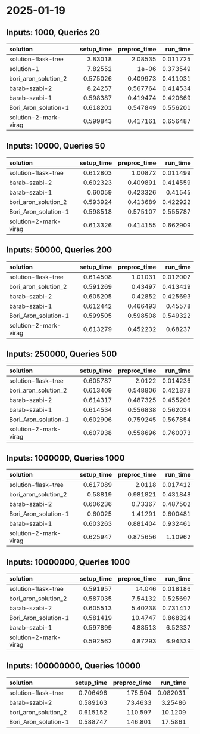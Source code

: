 # 2025-01-19

## Inputs: 1000, Queries 20

| solution              |   setup_time |   preproc_time |   run_time |
|:----------------------|-------------:|---------------:|-----------:|
| solution-flask-tree   |     3.83018  |       2.08535  |   0.011725 |
| solution-1            |     7.82552  |       1e-06    |   0.373549 |
| bori_aron_solution_2  |     0.575026 |       0.409973 |   0.411031 |
| barab-szabi-2         |     8.24257  |       0.567764 |   0.414534 |
| barab-szabi-1         |     0.598387 |       0.419474 |   0.420669 |
| Bori_Aron_solution-1  |     0.618201 |       0.547849 |   0.556201 |
| solution-2-mark-virag |     0.599843 |       0.417161 |   0.656487 |

## Inputs: 10000, Queries 50

| solution              |   setup_time |   preproc_time |   run_time |
|:----------------------|-------------:|---------------:|-----------:|
| solution-flask-tree   |     0.612803 |       1.00872  |   0.011499 |
| barab-szabi-2         |     0.602323 |       0.409891 |   0.414559 |
| barab-szabi-1         |     0.60059  |       0.423326 |   0.41545  |
| bori_aron_solution_2  |     0.593924 |       0.413689 |   0.422922 |
| Bori_Aron_solution-1  |     0.598518 |       0.575107 |   0.555787 |
| solution-2-mark-virag |     0.613326 |       0.414155 |   0.662909 |

## Inputs: 50000, Queries 200

| solution              |   setup_time |   preproc_time |   run_time |
|:----------------------|-------------:|---------------:|-----------:|
| solution-flask-tree   |     0.614508 |       1.01031  |   0.012002 |
| bori_aron_solution_2  |     0.591269 |       0.43497  |   0.413419 |
| barab-szabi-2         |     0.605205 |       0.42852  |   0.425693 |
| barab-szabi-1         |     0.612442 |       0.466493 |   0.45578  |
| Bori_Aron_solution-1  |     0.599505 |       0.598508 |   0.549322 |
| solution-2-mark-virag |     0.613279 |       0.452232 |   0.68237  |

## Inputs: 250000, Queries 500

| solution              |   setup_time |   preproc_time |   run_time |
|:----------------------|-------------:|---------------:|-----------:|
| solution-flask-tree   |     0.605787 |       2.0122   |   0.014236 |
| bori_aron_solution_2  |     0.613409 |       0.548806 |   0.421878 |
| barab-szabi-2         |     0.614317 |       0.487325 |   0.455206 |
| barab-szabi-1         |     0.614534 |       0.556838 |   0.562034 |
| Bori_Aron_solution-1  |     0.602906 |       0.759245 |   0.567854 |
| solution-2-mark-virag |     0.607938 |       0.558696 |   0.760073 |

## Inputs: 1000000, Queries 1000

| solution              |   setup_time |   preproc_time |   run_time |
|:----------------------|-------------:|---------------:|-----------:|
| solution-flask-tree   |     0.617089 |       2.0118   |   0.017412 |
| bori_aron_solution_2  |     0.58819  |       0.981821 |   0.431848 |
| barab-szabi-2         |     0.606236 |       0.73367  |   0.487502 |
| Bori_Aron_solution-1  |     0.60025  |       1.41291  |   0.600481 |
| barab-szabi-1         |     0.603263 |       0.881404 |   0.932461 |
| solution-2-mark-virag |     0.625947 |       0.875656 |   1.10962  |

## Inputs: 10000000, Queries 1000

| solution              |   setup_time |   preproc_time |   run_time |
|:----------------------|-------------:|---------------:|-----------:|
| solution-flask-tree   |     0.591957 |       14.046   |   0.018186 |
| bori_aron_solution_2  |     0.587035 |        7.54132 |   0.525697 |
| barab-szabi-2         |     0.605513 |        5.40238 |   0.731412 |
| Bori_Aron_solution-1  |     0.581419 |       10.4747  |   0.868324 |
| barab-szabi-1         |     0.597899 |        4.88513 |   6.52337  |
| solution-2-mark-virag |     0.592562 |        4.87293 |   6.94339  |

## Inputs: 100000000, Queries 10000

| solution             |   setup_time |   preproc_time |   run_time |
|:---------------------|-------------:|---------------:|-----------:|
| solution-flask-tree  |     0.706496 |       175.504  |   0.082031 |
| barab-szabi-2        |     0.589163 |        73.4633 |   3.25486  |
| bori_aron_solution_2 |     0.615152 |       110.597  |  10.1209   |
| Bori_Aron_solution-1 |     0.588747 |       146.801  |  17.5861   |